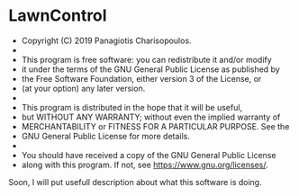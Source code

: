 # LawnControl
 *   Copyright (C) 2019 Panagiotis Charisopoulos.
 *
 *	This program is free software: you can redistribute it and/or modify
 *  it under the terms of the GNU General Public License as published by
 *  the Free Software Foundation, either version 3 of the License, or
 *  (at your option) any later version.
 *
 *  This program is distributed in the hope that it will be useful,
 *  but WITHOUT ANY WARRANTY; without even the implied warranty of
 *  MERCHANTABILITY or FITNESS FOR A PARTICULAR PURPOSE.  See the
 *  GNU General Public License for more details.
 *
 * 	You should have received a copy of the GNU General Public License
 * 	along with this program.  If not, see <https://www.gnu.org/licenses/>.
 
Soon, I will put usefull description about what this software is doing.
